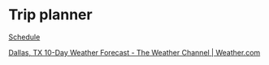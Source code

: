 # Trip planner

[Schedule](https://www.notion.so/ba37eddcedf4488db52b226b63bb6924?pvs=21)

[Dallas, TX 10-Day Weather Forecast - The Weather Channel | Weather.com](https://weather.com/weather/tenday/l/Dallas+TX?canonicalCityId=3bef7f8bb00708145ceebe387a6de1b2098d40101d65836dd79c94d1dfe0c20b)